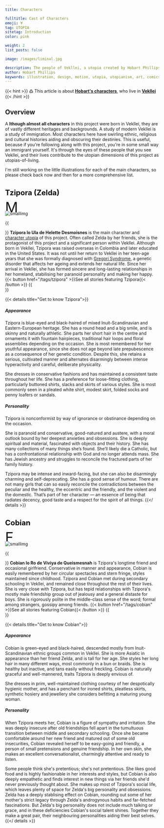 ```yaml
---
title: Characters

fulltitle: Cast of Characters
emoji: ¥
tag: UTOPIA
sitetag: Introduction
color: pink

weight: 2
list_posts: false

image: /images/liminal.jpg

description: The people of Vekllei, a utopia created by Hobart Phillips.
author: Hobart Phillips
keywords: illustration, design, motion, utopia, utopianism, art, comics, comic, hobart, phillips, vekllei, millmint
---
```

<style>
.gt-container {
  display: none;
}
</style>

{{< hint >}}
߷ This article is about [**Hobart's characters**](/utopia/intro/#three-utopias), who live in [**Vekllei**](/utopia/vekllei)
{{< /hint >}}

## Overview

<span class="fc">A</span>
**lthough almost all characters** in this project were born in Vekllei, they are of vastly different heritages and backgrounds. A study of modern Vekllei is a study of immigration. Most characters here have swirling ethnic, religious and cultural histories aiding and obscuring their destinies. This is useful, because if you're following along with this project, you're in some small way an immigrant yourself. It's through the eyes of these people that you see Vekllei, and their lives contribute to the utopian dimensions of this project as utopias-of-living.

I'm still working on the little illustrations for each of the main characters, so please check back now and then for a more comprehensive list.

<div class="headerbox">
  <h1 class="title" style="line-height: 3; font-size: 1.5rem; font-weight: 700; margin-top: auto!important; margin-bottom: auto; filter: brightness(35%);">Tzipora (Zelda)</h1>
  <div class="emoji" style="line-height: 50%;font-size: 35pt;" id="whirlybat">M</div>
</div>

<div style="background-color: var(--gray-100); border-radius: 5px;">
<img alt="smallimg" style="background-color: transparent;" src="/images/mastheads/characters/zelda.png">
</div>

{{<section>}}
**Tzipora lo Ula de Helette Desmoisnes** is the main character and [character utopia](/utopia/intro/#three-utopias) of this project. Often called Zelda by her friends, she is the protagonist of this project and a significant person within Vekllei. Although born in Vekllei, Tzipora was raised overseas in Colombia and later educated in the United States. It was not until her return to Vekllei in her teen-age years that she was formally diagnosed with [Gregori Syndrome](/posts/2021-05-28-forever/), a genetic disorder that affects her ageing and extends her natural life. Since her arrival in Vekllei, she has formed sincere and long-lasting relationships in her homeland, stabilising her paranoid personality and making her happy.
{{< button href="/tags/tzipora" >}}See all stories featuring Tzipora{{< /button >}}
{{</section>}}

{{< details title="Get to know Tzipora">}}
##### Appearance

Tzipora is blue-eyed and black-haired of mixed Inuit-Scandinavian and Eastern-European heritage. She has a round head and a big smile, and is skinny and naturally athletic. She parts her short hair in the centre and ornaments it with fountain hairpieces, traditional hair loops and floral assemblies depending on the occasion. She is most remembered for her youthful appearance, since she does not age beyond late prepubescence as a consequence of her genetic condition. Despite this, she retains a serious, cultivated manner and alternates disarmingly between intense hyperactivity and careful, deliberate physicality.

She dresses in conservative fashions and has maintained a consistent taste throughout her life. She has a preference for loose-fitting clothing, particularly buttoned shirts, slacks and skirts of various styles. She is most commonly seen in a pleated white shirt, modest skirt, folded socks and penny loafers or sandals.

##### Personality

Tzipora is nonconformist by way of ignorance or obstinance depending on the occasion.

She is paranoid and conservative, good-natured and austere, with a moral outlook bound by her deepest anxieties and obsessions. She is deeply spiritual and material, fascinated with objects and their history. She has many collections of many things she’s found. She’ll likely die a Catholic, but has a confrontational relationship with God and no longer attends mass. She has Jewish ancestry and struggles to reconcile the fractured parts of her family history.

Tzipora may be intense and inward-facing, but she can also be disarmingly charming and self-deprecating. She has a good sense of humour. There are not many girls that can so easily reconcile the contradictions between the peculiar and the healthy, the eccentric and the friendly, and the violent and the domestic. That’s part of her character — an essence of being that radiates decency, good taste and a respect for the spirit of all things.
{{</ details >}}

<div class="headerbox">
  <h1 class="title" style="line-height: 3; font-size: 1.5rem; font-weight: 700; margin-top: auto!important; margin-bottom: auto; filter: brightness(35%);">Cobian</h1>
  <div class="emoji" style="line-height: 50%;font-size: 35pt;" id="whirlybat">F</div>
</div>

<div style="background-color: var(--gray-100); border-radius: 5px;">
<img alt="smallimg" style="background-color: transparent;" src="/images/mastheads/characters/cobian.png">
</div>

{{<section>}}
**Cobian lo Ro de Viviya de Queismesnah** is Tzipora's longtime friend and occasional girlfriend. Conservative in manner and appearance, Cobian is easily remembered by her circular spectacles and stern fringe, styles maintained since childhood. Tzipora and Cobian met during secondary schooling in Vekllei, and remained close throughout the rest of their lives. She is very close with Tzipora, but has tepid relationships with Tzipora's mostly male friendship group out of jealousy and a general distaste for boys. She is rigorously polite in the middle-class sense of the word; formal among strangers, gossipy among friends.
{{< button href="/tags/cobian" >}}See all stories featuring Cobian{{< /button >}}
{{</section>}}

{{< details title="Get to know Cobian">}}
##### Appearance

Cobian is green-eyed and black-haired, descended mostly from Inuit-Scandinavian ethnic groups common in Vekllei. She is more Asiatic in appearance than her friend Zelda, and is tall for her age. She styles her long hair in many different ways, most commonly in a bun or braids. She is healthy but inactive, and tans easily without freckling. Cobian is naturally graceful and well-mannered, traits Tzipora is deeply envious of.

She dresses in prim, well-maintained clothing courtesy of her despotically hygienic mother, and has a penchant for ironed shirts, pleatless skirts, synthetic hosiery and jewellery she considers befitting a maturing young woman.

##### Personality

When Tzipora meets her, Cobian is a figure of sympathy and irritation. She was deeply insecure after old friendships fell apart in the tumultuous transition between middle and secondary schooling. Once she became comfortable around her new friend and matured out of some old insecurities, Cobian revealed herself to be easy-going and friendly, a person of small pretensions and genuine friendship. In her own skin, she makes an excellent conversationalist, charmingly attentive and ready to listen.

Some people think she's pretentious; she's not pretentious. She likes good food and is highly fashionable in her interests and styles, but Cobian is also deeply empathetic and finds interest in new things via her friends she'd never previously thought about. She makes up most of Tzipora's social life, which leaves plenty of space for Zelda's big personality and obsessions. Zelda has a deeply stablising effect on Cobian, rounding out some of her mother's strict legacy through Zelda's androgynous habits and far-fetched fascinations. But Zelda's big personality does not include much talking or grace, and in these deficiencies Cobian's social talent shines. Together they make a great pair, their neighbouring personalities aiding their best selves.
{{</ details >}}


